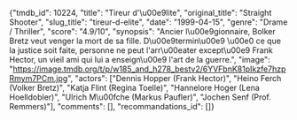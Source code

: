 {"tmdb_id": 10224, "title": "Tireur d'\u00e9lite", "original_title": "Straight Shooter", "slug_title": "tireur-d-elite", "date": "1999-04-15", "genre": "Drame / Thriller", "score": "4.9/10", "synopsis": "Ancier l\u00e9gionnaire, Bolker Bretz veut venger la mort de sa fille. D\u00e9termin\u00e9 \u00e0 ce que la justice soit faite, personne ne peut l'arr\u00eater except\u00e9 Frank Hector, un vieil ami qui lui a enseign\u00e9 l'art de la guerre.", "image": "https://image.tmdb.org/t/p/w185_and_h278_bestv2/6YVFbnK81pIkzfe7hzpRmym7PCm.jpg", "actors": ["Dennis Hopper (Frank Hector)", "Heino Ferch (Volker Bretz)", "Katja Flint (Regina Toelle)", "Hannelore Hoger (Lena Hoelldobler)", "Ulrich M\u00fche (Markus Paufler)", "Jochen Senf (Prof. Remmers)"], "comments": [], "recommandations_id": []}